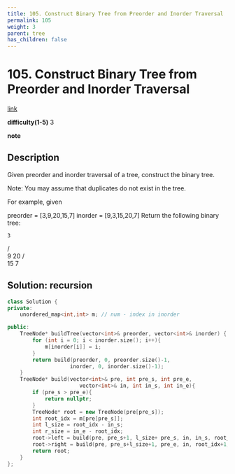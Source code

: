 ```yaml
---
title: 105. Construct Binary Tree from Preorder and Inorder Traversal
permalink: 105
weight: 3
parent: tree
has_children: false
---
```

# 105. Construct Binary Tree from Preorder and Inorder Traversal
[link](https://leetcode.com/problems/construct-binary-tree-from-preorder-and-inorder-traversal/)

**difficulty(1-5)**
3

**note**

## Description
Given preorder and inorder traversal of a tree, construct the binary tree.

Note:
You may assume that duplicates do not exist in the tree.

For example, given

preorder = [3,9,20,15,7]
inorder = [9,3,15,20,7]
Return the following binary tree:

    3
   / \
  9  20
    /  \
   15   7

## Solution: recursion
```c++
class Solution {
private:
    unordered_map<int,int> m; // num - index in inorder 

public:
    TreeNode* buildTree(vector<int>& preorder, vector<int>& inorder) {
        for (int i = 0; i < inorder.size(); i++){
            m[inorder[i]] = i;
        }
        return build(preorder, 0, preorder.size()-1,
                    inorder, 0, inorder.size()-1);
    }
    TreeNode* build(vector<int>& pre, int pre_s, int pre_e, 
                       vector<int>& in, int in_s, int in_e){
        if (pre_s > pre_e){
            return nullptr;
        }
        TreeNode* root = new TreeNode(pre[pre_s]);
        int root_idx = m[pre[pre_s]];
        int l_size = root_idx - in_s;
        int r_size = in_e - root_idx;
        root->left = build(pre, pre_s+1, l_size+ pre_s, in, in_s, root_idx-1);
        root->right = build(pre, pre_s+l_size+1, pre_e, in, root_idx+1, in_e);
        return root;        
    }
};
```